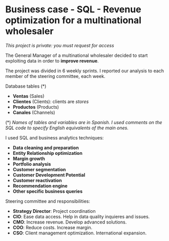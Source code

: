 # Business case - SQL - Revenue optimization for a multinational wholesaler

*This project is private: you must request for access*

The General Manager of a multinational wholesaler decided to start exploiting data in order to **improve revenue**.

The project was divided in 6 weekly sprints. I reported our analysis to each member of the steering committee, each week.

Database tables (*)
- **Ventas** (Sales)
- **Clientes** (Clients): clients are *stores*
- **Productos** (Products)
- **Canales** (Channels)

(*) *Names of tables and variables are in Spanish. I used comments on the SQL code to specify English equivalents of the main ones.*

I used SQL and business analytics techniques:

- **Data cleaning and preparation**
- **Entity Relationship optimization**
- **Margin growth**
- **Portfolio analysis**
- **Customer segmentation**
- **Customer Development Potential**
- **Customer reactivation**
- **Recommendation engine**
- **Other specific business queries**

Steering committee and responsibilities:

- **Strategy Director**: Project coordination
- **CIO**: Ease data access. Help in data quality inquieres and issues.
- **CMO**: Increase revenue. Develop advanced solutions.
- **COO**: Reduce costs. Increase margin.
- **CSO**: Client management optimization. International expansion.
